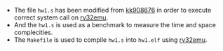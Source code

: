 - The file `hw1.s` has been modified from [kk908676](https://hackmd.io/@c3WNnG7RRK2J17ifSiezZA/H1jhh2t6n) in order to execute correct system call on [rv32emu](https://github.com/sysprog21/rv32emu).
- And the `hw1.s` is used as a  benchmark to measure the time and space complecities.
- The `Makefile` is used to compile `hw1.s` into `hw1.elf` using [rv32emu](https://github.com/sysprog21/rv32emu).
